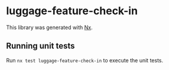 # luggage-feature-check-in

This library was generated with [Nx](https://nx.dev).

## Running unit tests

Run `nx test luggage-feature-check-in` to execute the unit tests.
